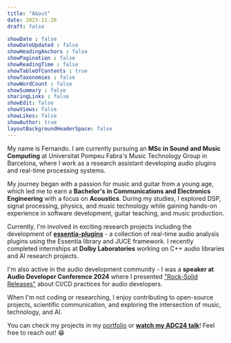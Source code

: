 ```yaml
---
title: "About"
date: 2023-11-26
draft: false

showDate : false
showDateUpdated : false
showHeadingAnchors : false
showPagination : false
showReadingTime : false
showTableOfContents : true
showTaxonomies : false 
showWordCount : false
showSummary : false
sharingLinks : false
showEdit: false
showViews: false
showLikes: false
showAuthor: true
layoutBackgroundHeaderSpace: false
---
```


My name is Fernando. I am currently pursuing an **MSc in Sound and Music Computing** at Universitat Pompeu Fabra's Music Technology Group in Barcelona, where I work as a research assistant developing audio plugins and real-time processing systems.

My journey began with a passion for music and guitar from a young age, which led me to earn a **Bachelor's in Communications and Electronics Engineering** with a focus on **Acoustics**. During my studies, I explored DSP, signal processing, physics, and music technology while gaining hands-on experience in software development, guitar teaching, and music production.

Currently, I'm involved in exciting research projects including the development of [**essentia-plugins**](https://github.com/MTG/essentia-plugins) - a collection of real-time audio analysis plugins using the Essentia library and JUCE framework. I recently completed internships at **Dolby Laboratories** working on C++ audio libraries and AI research projects.

I'm also active in the audio development community - I was a **speaker at Audio Developer Conference 2024** where I presented ["Rock-Solid Releases"](https://www.youtube.com/watch?v=eKvPupqq9YE) about CI/CD practices for audio developers.

When I'm not coding or researching, I enjoy contributing to open-source projects, scientific communication, and exploring the intersection of music, technology, and AI.

You can check my projects in my [portfolio](/portfolio/) or **[watch my ADC24 talk](https://www.youtube.com/watch?v=eKvPupqq9YE)**! Feel free to reach out! 😁

<!-- <a target="_blank" href="https://mentorcruise.com/mentor/nunocorao/"> <img class="nozoom" src="https://cdn.mentorcruise.com/img/banner/sky-sm.svg" width="240" alt="MentorCruise"> </a> -->
